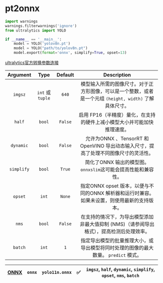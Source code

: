 # pt2onnx

```python
import warnings
warnings.filterwarnings('ignore')
from ultralytics import YOLO

if __name__ == '__main__':
    model = YOLO('yolov8n.pt')
    model = YOLO("path/to/yolov8n.pt")
    model.export(format='onnx', simplify=True, opset=13)
```

[ultralytics官方转换参数连接](https://docs.ultralytics.com/modes/export/#usage-examples)



| **Argument** |     **Type**     | **Default** |                       **Description**                        |
| :----------: | :--------------: | :---------: | :----------------------------------------------------------: |
|   `imgsz`    | `int` 或 `tuple` |    `640`    | 模型输入所需的图像尺寸。对于正方形图像，可以是一个整数，或者是一个元组 `(height, width)` 了解具体尺寸。 |
|    `half`    |      `bool`      |   `False`   | 启用 FP16（半精度）量化，在支持的硬件上减小模型大小并可能加快推理速度。 |
|  `dynamic`   |      `bool`      |   `False`   | 允许为ONNX 、TensorRT 和OpenVINO 导出动态输入尺寸，提高了处理不同图像尺寸的灵活性。 |
|  `simplify`  |      `bool`      |   `True`    | 简化了ONNX 输出的模型图。 `onnxslim`这可能会提高性能和兼容性。 |
|   `opset`    |      `int`       |   `None`    | 指定ONNX opset 版本，以便与不同的ONNX 解析器和运行时兼容。如果未设置，则使用最新的支持版本。 |
|    `nms`     |      `bool`      |   `False`   | 在支持的情况下，为导出模型添加非最大值抑制 (NMS)（请参阅导出格式），提高检测后处理效率。 |
|   `batch`    |      `int`       |     `1`     | 指定导出模型的批量推理大小，或导出模型将同时处理的图像的最大数量。 `predict` 模式。 |



| [ONNX](https://docs.ultralytics.com/zh/integrations/onnx/) | `onnx` | `yolo11n.onnx` | ✅    | `imgsz`, `half`, `dynamic`, `simplify`, `opset`, `nms`, `batch` |
| ---------------------------------------------------------- | ------ | -------------- | ---- | ------------------------------------------------------------ |